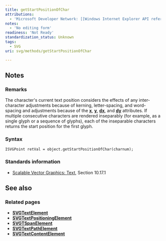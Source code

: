 ```yaml
---
title: getStartPositionOfChar
attributions:
  - 'Microsoft Developer Network: [[Windows Internet Explorer API reference](http://msdn.microsoft.com/en-us/library/ie/hh828809%28v=vs.85%29.aspx) Article]'
notes:
  - 'No editing form'
readiness: 'Not Ready'
standardization_status: Unknown
tags:
  - SVG
uri: svg/methods/getStartPositionOfChar

---
```

## Notes

### Remarks

The character's current text position considers the effects of any inter-character adjustments because of kerning, letter-spacing, and word-spacing and adjustments because of the [**x**](/svg/properties/x), [**y**](/svg/properties/y), [**dx**](/svg/properties/dx), and [**dy**](/svg/properties/dy) attributes. If multiple consecutive characters are rendered inseparably (for example, as a single glyph or a sequence of glyphs), each of the inseparable characters returns the start position for the first glyph.

### Syntax

    ISVGPoint retVal = object.getStartPositionOfChar(charnum);

### Standards information

-   [Scalable Vector Graphics: Text](http://go.microsoft.com/fwlink/p/?linkid=199818), Section 10.17.1

## See also

### Related pages

-   [**SVGTextElement**](/svg/elements/text)
-   [**SVGTextPositioningElement**](/svg/elements/textPositioning)
-   [**SVGTSpanElement**](/svg/elements/tspan)
-   [**SVGTextPathElement**](/svg/elements/textPath)
-   [**SVGTextContentElement**](/svg/elements/etextContent)
